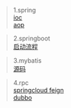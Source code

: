 > 1.spring<br/>
[ioc](https://blog.csdn.net/nuomizhende45/article/details/81158383/)<br/>
[aop](https://www.cnblogs.com/toby-xu/p/11444288.html)<br/>

> 2.springboot<br/>
[启动流程](https://blog.csdn.net/qq_32828253/article/details/109496848)<br/>

> 3.mybatis<br/>
[源码](https://bugstack.cn/itstack-demo-any/2019/12/25/%E6%BA%90%E7%A0%81%E5%88%86%E6%9E%90-Mybatis%E6%8E%A5%E5%8F%A3%E6%B2%A1%E6%9C%89%E5%AE%9E%E7%8E%B0%E7%B1%BB%E4%B8%BA%E4%BB%80%E4%B9%88%E5%8F%AF%E4%BB%A5%E6%89%A7%E8%A1%8C%E5%A2%9E%E5%88%A0%E6%94%B9%E6%9F%A5.html)<br/>

> 4.rpc<br/>
[springcloud feign](https://blog.csdn.net/nuomizhende45/article/details/81158383/)<br/>
[dubbo](https://github.com/minfei-miffy/Java-mianshi-note/blob/master/Java%E6%A0%B8%E5%BF%83%E9%9D%A2%E8%AF%95%E7%9F%A5%E8%AF%86%E9%9B%86%E2%80%94Dubbo%E9%9D%A2%E8%AF%95%E9%A2%98.md)<br/>
